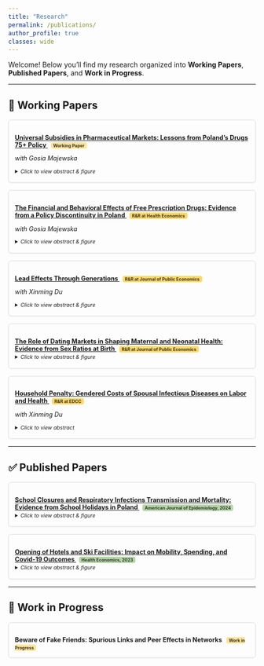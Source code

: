 ```yaml
---
title: "Research"
permalink: /publications/
author_profile: true
classes: wide
---
```


<style>
.paper-card {
  border: 1px solid #ddd;
  border-radius: 6px;
  padding: 0.8em 1em;
  margin-bottom: 1.2em;
  box-shadow: 0 1px 3px rgba(0,0,0,0.06);
  font-size: 0.9em;
}
.paper-card h3 {
  font-size: 1em;
  margin-bottom: 0.2em;
}
.badge {
  font-size: 0.7em;
  padding: 1px 5px;
  border-radius: 4px;
  margin-left: 6px;
  color: #333;
}
.badge-wip { background: #ffe599; }
.badge-pub { background: #b6d7a8; }
.badge-rr  { background: #ffd966; }
details summary {
  cursor: pointer;
  font-size: 0.85em;
  margin-top: 0.3em;
  margin-bottom: 0.5em;
}
.paper-flex {
  display: flex;
  gap: 1em;
  align-items: flex-start;
  margin-top: 0.8em;
}
.abstract {
  flex: 2;
  font-size: 0.85em;
  text-align: justify;
  line-height: 1.4;
}
.paper-image {
  flex: 1;
}
.paper-image img {
  max-width: 180px;
  border-radius: 4px;
  box-shadow: 0 1px 3px rgba(0,0,0,0.1);
}
</style>

Welcome! Below you’ll find my research organized into **Working Papers**, **Published Papers**, and **Work in Progress**.  

---

## 📄 Working Papers

<div class="paper-card">
  <h3>
    <a href="https://krzysztofzaremba.github.io/files/Majewska_Zaremba.pdf" target="_blank">
      Universal Subsidies in Pharmaceutical Markets: Lessons from Poland’s Drugs 75+ Policy
    </a>
    <span class="badge badge-wip">Working Paper</span>
  </h3>
  <p><em>with Gosia Majewska</em></p>
  <details>
    <summary><em>Click to view abstract & figure</em></summary>
    <div class="paper-flex">
      <div class="abstract">
        Widely used public policies fully subsidizing essential goods and services aim to improve access, but removing price signals may also produce distortions. We investigate this problem by leveraging Poland’s Free Drugs for Seniors program, which provides free prescription medications to individuals above an age threshold, as a natural experiment. Using event studies, detailed administrative and survey data, we draw two main conclusions. First, the program improved access: medication consumption increased, particularly for higher-cost products, to some extent displacing cheaper alternatives. Second, the shift in consumption patterns increased public payer costs per dose of treatment. These findings highlight the challenges of subsidy programs that eliminate price signals, as they can alter demand in ways that improve access but undermine cost-effectiveness.
      </div>
      <div class="paper-image">
        <img src="../images/raw_avg_price_trt.png">
      </div>
    </div>
  </details>
</div>

<div class="paper-card">
  <h3>
    <a href="https://krzysztofzaremba.github.io/files/budgets.pdf" target="_blank">
      The Financial and Behavioral Effects of Free Prescription Drugs: Evidence from a Policy Discontinuity in Poland
    </a>
    <span class="badge badge-rr">R&R at Health Economics</span>
  </h3>
  <p><em>with Gosia Majewska</em></p>
  <details>
    <summary><em>Click to view abstract & figure</em></summary>
    <div class="paper-flex">
      <div class="abstract">
        We provide causal evidence on the financial consequences and moral hazard effects of a universal prescription drug subsidy for seniors—a policy widely implemented in many countries. Our analysis leverages Poland’s introduction of such a subsidy, which fully eliminated out-of-pocket costs for selected medications at age 75. Exploiting the sharp age eligibility threshold and policy timing, we apply a difference-in-discontinuities design to detailed household expenditure data. We find substantial reductions in medication spending and a 62% decrease in catastrophic drug expenditures, indicative of a strong insurance effect. However, these financial gains disproportionately accrued to wealthier households, raising distributional concerns. We also document increased household spending on alcohol and cigarettes, consistent with ex ante moral hazard. These findings demonstrate that while universal drug subsidies effectively reduce financial risk among older adults, they may also induce unintended behavioral responses and amplify existing inequities.
      </div>
      <div class="paper-image">
        <img src="../images/Post_policy_exp.png">
      </div>
    </div>
  </details>
</div>

<div class="paper-card">
  <h3>
    <a href="https://papers.ssrn.com/sol3/papers.cfm?abstract_id=5214598" target="_blank">
      Lead Effects Through Generations
    </a>
    <span class="badge badge-rr">R&R at Journal of Public Economics</span>
  </h3>
  <p><em>with Xinming Du</em></p>
  <details>
    <summary><em>Click to view abstract & figure</em></summary>
    <div class="paper-flex">
      <div class="abstract">
        While economic and health dynamics across generations have been well studied, the role of environmental factors in driving intergenerational persistence remains underexplored. This paper examines the first- and second-generation effects of leadborne pollution on health and fertility outcomes. We exploit the phase-out of leaded gasoline in Mexico in the 1990s, which led to a sharp decline in air lead pollution. Using a shift-share design to identify variation in prenatal lead exposure, we find that a full reduction in lead exposure results in a 1.97 per thousand reduction in fetal deaths, a 0.53 per thousand increase in birth rates, and a 3.33 per thousand decrease in infant mortality. Female children exposed to higher in-utero lead levels are more likely to give birth earlier and less likely to migrate. In the second generation, the effects of in utero exposure vary by local socioeconomic conditions: in better-off municipalities, long-term effects are null, whereas in marginalized municipalities, children of exposed mothers experience significantly lower birth weights and elevated rates of preterm birth. These findings highlight how structural disadvantage mediates the intergenerational transmission of environmental shocks.
      </div>
      <div class="paper-image">
        <img src="../images/Mexico_City_Lead.png">
      </div>
    </div>
  </details>
</div>

<div class="paper-card">
  <h3>
    <a href="https://papers.ssrn.com/sol3/papers.cfm?abstract_id=5218496" target="_blank">
      The Role of Dating Markets in Shaping Maternal and Neonatal Health: Evidence from Sex Ratios at Birth
    </a>
    <span class="badge badge-rr">R&R at Journal of Public Economics</span>
  </h3>
  <details>
    <summary><em>Click to view abstract & figure</em></summary>
    <div class="paper-flex">
      <div class="abstract">
        This paper provides the first causal evidence on how the strength of women’s position in the dating market influences maternal and neonatal health outcomes. I proxy the strength of women’s position by the availability of adult male partners. I introduce a novel instrument based on randomness in sex at birth to address the endogeneity of this variable. A stronger female position in the dating market leads to a reduction in out-of-wedlock births, lowers rates of chlamydia and hypertension in mothers, and decreases the incidence of low APGAR scores in newborns. Connecting this to racial health disparities, Black women’s limited partner prospects contribute to 5–10% of the racial health gap. Eliminating racial disparities in incarceration would prevent 200–700 adverse outcomes annually among Black mothers.
      </div>
      <div class="paper-image">
        <img src="../images/Prop_vis_ols_mother.png">
      </div>
    </div>
  </details>
</div>

<div class="paper-card">
  <h3>
    <a href="https://krzysztofzaremba.github.io/files/Household_penalty_Chicago.pdf" target="_blank">
      Household Penalty: Gendered Costs of Spousal Infectious Diseases on Labor and Health
    </a>
    <span class="badge badge-rr">R&R at EDCC</span>
  </h3>
  <p><em>with Xinming Du</em></p>
  <details>
    <summary><em>Click to view abstract</em></summary>
    <div class="paper-flex">
      <div class="abstract">
        This paper examines the gendered impact of spousal health shocks on labor and health outcomes. Using Mexican labor surveys and a difference-in-differences approach, we find women’s labor supply decreases by 15% after a partner’s health shock, compared to a 10% reduction for men. A significant part of this is driven by women’s higher probability of household infection. Analysis of U.S. insurance claims shows a partner’s infection increases infection risk by 1.2 percentage points for men and 2.2 for women. Household specialization underpins these effects: as women’s income share rises, their penalty decreases while men’s increases.
      </div>
      <div class="paper-image"></div>
    </div>
  </details>
</div>

---

## ✅ Published Papers

<div class="paper-card">
  <h3>
    <a href="https://krzysztofzaremba.github.io/files/KZ_Flu.pdf" target="_blank">
      School Closures and Respiratory Infections Transmission and Mortality: Evidence from School Holidays in Poland
    </a>
    <span class="badge badge-pub">American Journal of Epidemiology, 2024</span>
  </h3>
  <details>
    <summary><em>Click to view abstract & figure</em></summary>
    <div class="paper-flex">
      <div class="abstract">
        This study examines the impact of temporary school closures on influenza transmission and respiratory mortality, leveraging a natural experiment from winter break timings in Polish schools. Analyzing 12 years of ILI (Influenza-Like Illness) data and two decades of respiratory death records, findings indicate significant reductions in ILI incidence post-closures: 75% among school-aged children, 55% in adults, 52% in pre-school children, and 41% in the elderly. Notably, a 7% decrease in respiratory mortality was observed among the elderly, highlighting school closures as an effective public health intervention for reducing influenza spread and mortality among high-risk groups.
      </div>
      <div class="paper-image">
        <img src="../images/Infections_by_ferie_week_school_kids_first_vs_last.png">
      </div>
    </div>
  </details>
</div>

<div class="paper-card">
  <h3>
    <a href="https://krzysztofzaremba.github.io/files/Hotels_Opening_KZ.pdf" target="_blank">
      Opening of Hotels and Ski Facilities: Impact on Mobility, Spending, and Covid-19 Outcomes
    </a>
    <span class="badge badge-pub">Health Economics, 2023</span>
  </h3>
  <details>
    <summary><em>Click to view abstract & figure</em></summary>
    <div class="paper-flex">
      <div class="abstract">
        This paper investigates how reopening hotels and ski facilities in Poland impacted tourism spending, mobility, and COVID-19 outcomes. We used administrative data from a government program that subsidizes travel to show that the policy increased the consumption of tourism services in ski resorts. By leveraging geolocation data from Facebook, we showed that ski resorts experienced a significant influx of tourists, increasing the number of local users by up to 50%. Furthermore, we confirmed an increase in the probability of meetings between pairs of users from distanced locations and users from tourist and non-tourist areas. As the policy impacted travel and gatherings, we then analyzed its effect on the diffusion of COVID-19. We found that counties with ski facilities experienced more infections after the reopening. Moreover, counties strongly connected to the ski resorts during the reopening had more subsequent cases than weakly connected counties. Cost-benefit analysis shows that costs stemming from additional hospitalizations and deaths vastly outweighed the economic benefits of reopening, even in the ski resorts.
      </div>
      <div class="paper-image">
        <img src="../images/Ski_hotels_population.png">
      </div>
    </div>
  </details>
</div>

---

## 🔧 Work in Progress

<div class="paper-card">
  <h3>
    Beware of Fake Friends: Spurious Links and Peer Effects in Networks
    <span class="badge badge-wip">Work in Progress</span>
  </h3>
</div>

